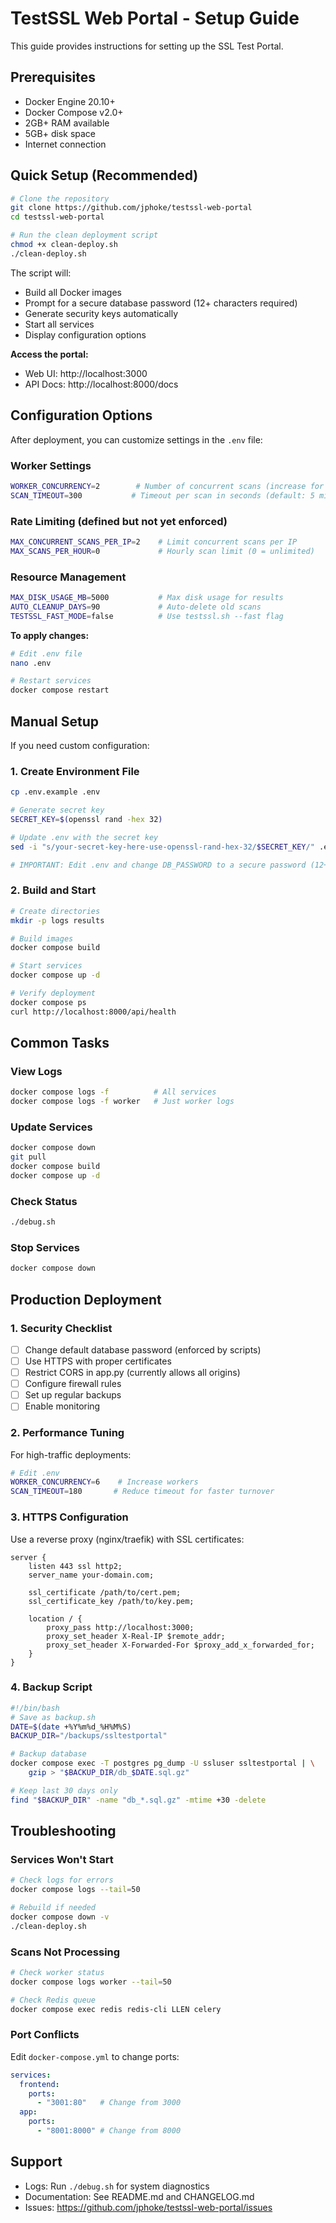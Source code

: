 # TestSSL Web Portal - Setup Guide

This guide provides instructions for setting up the SSL Test Portal.

## Prerequisites

- Docker Engine 20.10+
- Docker Compose v2.0+
- 2GB+ RAM available
- 5GB+ disk space
- Internet connection

## Quick Setup (Recommended)

```bash
# Clone the repository
git clone https://github.com/jphoke/testssl-web-portal
cd testssl-web-portal

# Run the clean deployment script
chmod +x clean-deploy.sh
./clean-deploy.sh
```

The script will:
- Build all Docker images
- Prompt for a secure database password (12+ characters required)
- Generate security keys automatically
- Start all services
- Display configuration options

**Access the portal:**
- Web UI: http://localhost:3000
- API Docs: http://localhost:8000/docs

## Configuration Options

After deployment, you can customize settings in the `.env` file:

### Worker Settings
```bash
WORKER_CONCURRENCY=2        # Number of concurrent scans (increase for internal use)
SCAN_TIMEOUT=300           # Timeout per scan in seconds (default: 5 minutes)
```

### Rate Limiting (defined but not yet enforced)
```bash
MAX_CONCURRENT_SCANS_PER_IP=2    # Limit concurrent scans per IP
MAX_SCANS_PER_HOUR=0             # Hourly scan limit (0 = unlimited)
```

### Resource Management
```bash
MAX_DISK_USAGE_MB=5000           # Max disk usage for results
AUTO_CLEANUP_DAYS=90             # Auto-delete old scans
TESTSSL_FAST_MODE=false          # Use testssl.sh --fast flag
```

**To apply changes:**
```bash
# Edit .env file
nano .env

# Restart services
docker compose restart
```

## Manual Setup

If you need custom configuration:

### 1. Create Environment File
```bash
cp .env.example .env

# Generate secret key
SECRET_KEY=$(openssl rand -hex 32)

# Update .env with the secret key
sed -i "s/your-secret-key-here-use-openssl-rand-hex-32/$SECRET_KEY/" .env

# IMPORTANT: Edit .env and change DB_PASSWORD to a secure password (12+ chars)
```

### 2. Build and Start
```bash
# Create directories
mkdir -p logs results

# Build images
docker compose build

# Start services
docker compose up -d

# Verify deployment
docker compose ps
curl http://localhost:8000/api/health
```

## Common Tasks

### View Logs
```bash
docker compose logs -f          # All services
docker compose logs -f worker   # Just worker logs
```

### Update Services
```bash
docker compose down
git pull
docker compose build
docker compose up -d
```

### Check Status
```bash
./debug.sh
```

### Stop Services
```bash
docker compose down
```

## Production Deployment

### 1. Security Checklist
- [ ] Change default database password (enforced by scripts)
- [ ] Use HTTPS with proper certificates
- [ ] Restrict CORS in app.py (currently allows all origins)
- [ ] Configure firewall rules
- [ ] Set up regular backups
- [ ] Enable monitoring

### 2. Performance Tuning
For high-traffic deployments:
```bash
# Edit .env
WORKER_CONCURRENCY=6    # Increase workers
SCAN_TIMEOUT=180       # Reduce timeout for faster turnover
```

### 3. HTTPS Configuration
Use a reverse proxy (nginx/traefik) with SSL certificates:
```nginx
server {
    listen 443 ssl http2;
    server_name your-domain.com;
    
    ssl_certificate /path/to/cert.pem;
    ssl_certificate_key /path/to/key.pem;
    
    location / {
        proxy_pass http://localhost:3000;
        proxy_set_header X-Real-IP $remote_addr;
        proxy_set_header X-Forwarded-For $proxy_add_x_forwarded_for;
    }
}
```

### 4. Backup Script
```bash
#!/bin/bash
# Save as backup.sh
DATE=$(date +%Y%m%d_%H%M%S)
BACKUP_DIR="/backups/ssltestportal"

# Backup database
docker compose exec -T postgres pg_dump -U ssluser ssltestportal | \
    gzip > "$BACKUP_DIR/db_$DATE.sql.gz"

# Keep last 30 days only
find "$BACKUP_DIR" -name "db_*.sql.gz" -mtime +30 -delete
```

## Troubleshooting

### Services Won't Start
```bash
# Check logs for errors
docker compose logs --tail=50

# Rebuild if needed
docker compose down -v
./clean-deploy.sh
```

### Scans Not Processing
```bash
# Check worker status
docker compose logs worker --tail=50

# Check Redis queue
docker compose exec redis redis-cli LLEN celery
```

### Port Conflicts
Edit `docker-compose.yml` to change ports:
```yaml
services:
  frontend:
    ports:
      - "3001:80"   # Change from 3000
  app:
    ports:
      - "8001:8000" # Change from 8000
```

## Support

- Logs: Run `./debug.sh` for system diagnostics
- Documentation: See README.md and CHANGELOG.md
- Issues: https://github.com/jphoke/testssl-web-portal/issues